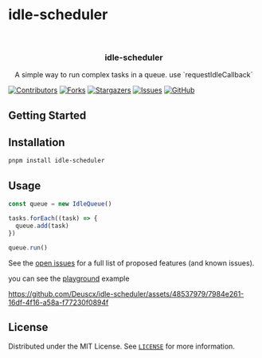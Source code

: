 # idle-scheduler

<!-- PROJECT LOGO -->
<br />
<div align="center">
  <a href="https://github.com/deuscx/idle-scheduler">
    <!-- <img src="" alt="Logo" width="80" height="80"-->
  </a>

  <h3 align="center">idle-scheduler</h3>

  <p align="center">
    A simple way to run complex tasks in a queue. use `requestIdleCallback`
  </p>
</div>

<!-- PROJECT SHIELDS -->
[![Contributors][contributors-shield]][contributors-url]
[![Forks][forks-shield]][forks-url]
[![Stargazers][stars-shield]][stars-url]
[![Issues][issues-shield]][issues-url]
[![GitHub][license-shield]][license-url]

<!-- ## Features -->

## Getting Started

<!-- ## Try it Online

link to demo or gif link-->

## Installation

```bash
pnpm install idle-scheduler
```

<!-- USAGE EXAMPLES -->
## Usage

```ts
const queue = new IdleQueue()

tasks.forEach((task) => {
  queue.add(task)
})

queue.run()
```

See the [open issues](https://github.com/deuscx/idle-scheduler/issues) for a full list of proposed features (and known issues).

you can see the [playground](./playground) example

https://github.com/Deuscx/idle-scheduler/assets/48537979/7984e261-16df-4f16-a58a-f77230f0894f

<!-- LICENSE -->
## License

Distributed under the MIT License. See [`LICENSE`](./LICENSE) for more information.

[contributors-shield]: https://img.shields.io/github/contributors/deuscx/idle-scheduler.svg?style=for-the-badge
[contributors-url]: https://github.com/deuscx/idle-scheduler/graphs/contributors
[forks-shield]: https://img.shields.io/github/forks/deuscx/idle-scheduler.svg?style=for-the-badge
[forks-url]: https://github.com/deuscx/idle-scheduler/network/members
[stars-shield]: https://img.shields.io/github/stars/deuscx/idle-scheduler.svg?style=for-the-badge
[stars-url]: https://github.com/deuscx/idle-scheduler/stargazers
[issues-shield]: https://img.shields.io/github/issues/deuscx/idle-scheduler.svg?style=for-the-badge
[issues-url]: https://github.com/deuscx/idle-scheduler/issues
[license-shield]: https://img.shields.io/github/license/deuscx/idle-scheduler?style=for-the-badge
[license-url]: https://github.com/deuscx/idle-scheduler/blob/master/LICENSE
